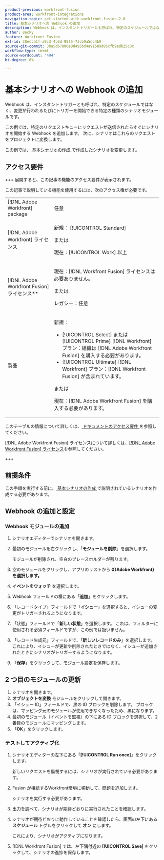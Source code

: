 ```yaml
---
product-previous: workfront-fusion
product-area: workfront-integrations
navigation-topic: get-started-with-workfront-fusion-2-0
title: 基本シナリオへの Webhook の追加
description: Webhook は、インスタントトリガーとも呼ばれ、特定のスケジュールではなく、変更が行われるたびにトリガーを開始できる特定の種類のシナリオモジュールです。
author: Becky
feature: Workfront Fusion
exl-id: 28ecca1f-a9c3-4b3d-95f5-73cb9a5dc4b9
source-git-commit: 3ba5d67806e0d495bd4a91589d06cfb9adb25c0c
workflow-type: tm+mt
source-wordcount: '494'
ht-degree: 6%

---
```


# 基本シナリオへの Webhook の追加

Webhook は、インスタントトリガーとも呼ばれ、特定のスケジュールではなく、変更が行われるたびにトリガーを開始できる特定の種類のシナリオモジュールです。

この例では、特定のリクエストキューにリクエストが送信されたらすぐにシナリオを開始する Webhook を追加します。 次に、シナリオはこれらのリクエストをプロジェクトに変換します。

この例では、[ 基本シナリオの作成 ](/help/workfront-fusion/build-practice-scenarios/create-basic-scenario.md) で作成したシナリオを変更します。

## アクセス要件

+++ 展開すると、この記事の機能のアクセス要件が表示されます。

この記事で説明している機能を使用するには、次のアクセス権が必要です。

<table style="table-layout:auto">
 <col> 
 <col> 
 <tbody> 
  <tr> 
   <td role="rowheader">[!DNL Adobe Workfront] package</td> 
   <td> <p>任意</p> </td> 
  </tr> 
  <tr data-mc-conditions=""> 
   <td role="rowheader">[!DNL Adobe Workfront] ライセンス</td> 
   <td> <p>新規： [!UICONTROL Standard]</p><p>または</p><p>現在：[!UICONTROL Work] 以上</p> </td> 
  </tr> 
  <tr> 
   <td role="rowheader">[!DNL Adobe Workfront Fusion] ライセンス**</td> 
   <td>
   <p>現在：[!DNL Workfront Fusion] ライセンスは必要ありません。</p>
   <p>または</p>
   <p>レガシー：任意 </p>
   </td> 
  </tr> 
  <tr> 
   <td role="rowheader">製品</td> 
   <td>
   <p>新規：</p> <ul><li>[!UICONTROL Select] または [!UICONTROL Prime] [!DNL Workfront] プラン：組織は [!DNL Adobe Workfront Fusion] を購入する必要があります。</li><li>[!UICONTROL Ultimate] [!DNL Workfront] プラン：[!DNL Workfront Fusion] が含まれています。</li></ul>
   <p>または</p>
   <p>現在：[!DNL Adobe Workfront Fusion] を購入する必要があります。</p>
   </td> 
  </tr>
 </tbody> 
</table>

このテーブルの情報について詳しくは、[ ドキュメントのアクセス要件 ](/help/workfront-fusion/references/licenses-and-roles/access-level-requirements-in-documentation.md) を参照してください。

[!DNL Adobe Workfront Fusion] ライセンスについて詳しくは、[[!DNL Adobe Workfront Fusion] ライセンス](/help/workfront-fusion/set-up-and-manage-workfront-fusion/licensing-operations-overview/license-automation-vs-integration.md)を参照してください。

+++

## 前提条件

この手順を実行する前に、[ 基本シナリオの作成 ](/help/workfront-fusion/build-practice-scenarios/create-basic-scenario.md) で説明されているシナリオを作成する必要があります。

## Webhook の追加と設定


### Webhook モジュールの追加

1. シナリオエディターでシナリオを開きます。
1. 最初のモジュールを右クリックし、「**モジュールを削除**」を選択します。

   モジュールが削除され、空白のプレースホルダーが残ります。

1. 空のモジュールをクリックし、アプリのリストから **0&rbrace;Adobe Workfront&rbrace; を選択します。**
1. **イベントをウォッチ** を選択します。
1. Webhook フィールドの横にある「**追加**」をクリックします。
1. 「レコードタイプ」フィールドで「**イシュー**」を選択すると、イシューの変更がトリガーされるようになります。
1. 「状態」フィールドで「**新しい状態**」を選択します。 これは、フィルターに使用される必須フィールドですが、この例では扱いません。
1. 「レコード生成元」フィールドで、「**新しいレコードのみ**」を選択します。 これにより、イシューが更新や削除されたときではなく、イシューが追加されたときにシナリオがトリガーするようになります。
1. 「**保存**」をクリックして、モジュール設定を保存します。

## 2 つ目のモジュールの更新

1. シナリオを開きます。
1. **オブジェクトを変換** モジュールをクリックして開きます。
1. 「イシュー ID」フィールドで、黒の ID ブロックを削除します。 ブロックは、マッピング元のモジュールが使用できなくなったため、黒になります。
1. 最初のモジュール（イベントを監視）の下にある ID ブロックを選択して、2 番目のモジュールにマッピングします。
1. 「**OK**」をクリックします。



### テストしてアクティブ化

1. シナリオエディターの左下にある「**[!UICONTROL Run once]**」をクリックします。

   新しいリクエストを監視するには、シナリオが実行されている必要があります。
1. Fusion が接続するWorkfront環境に移動して、問題を追加します。

   シナリオを実行する必要があります。
1. 出力を調べて、シナリオが期待どおりに実行されたことを確認します。
1. シナリオが期待どおりに動作していることを確認したら、画面の左下にある **スケジュール** トグルをクリックして **オン** にします。

   これにより、シナリオがアクティブになります。
1. [!DNL Workfront Fusion] では、左下隅付近の **[!UICONTROL Save]** をクリックして、シナリオの進捗を保存します。
